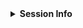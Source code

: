 <!-- If this issue relates to usage of the package, whether a question, bug or similar, along with your query, please paste your devtools::session_info() or sessionInfo() into the code block below, AND include a reproducible example. If not, delete all this and proceed :) -->

<details> <summary><strong>Session Info</strong></summary>

```r

```
</details>